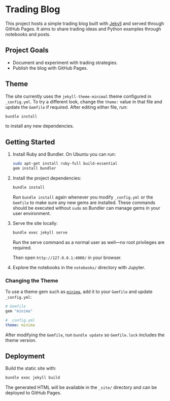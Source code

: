 # Trading Blog

This project hosts a simple trading blog built with [Jekyll](https://jekyllrb.com/) and served through GitHub Pages. It aims to share trading ideas and Python examples through notebooks and posts.

## Project Goals

- Document and experiment with trading strategies.
- Publish the blog with GitHub Pages.

## Theme

The site currently uses the `jekyll-theme-minimal` theme configured in
`_config.yml`. To try a different look, change the `theme:` value in that file
and update the `Gemfile` if required. After editing either file, run:

```bash
bundle install
```

to install any new dependencies.

## Getting Started

1. Install Ruby and Bundler. On Ubuntu you can run:

   ```bash
   sudo apt-get install ruby-full build-essential
   gem install bundler
   ```

2. Install the project dependencies:

   ```bash
   bundle install
   ```

   Run `bundle install` again whenever you modify `_config.yml` or the
   `Gemfile` to make sure any new gems are installed. These commands
   should be executed without `sudo` so Bundler can manage gems in your
   user environment.

3. Serve the site locally:


   ```bash
   bundle exec jekyll serve
   ```

   Run the serve command as a normal user as well—no root privileges are
   required.

   Then open `http://127.0.0.1:4000/` in your browser.

4. Explore the notebooks in the `notebooks/` directory with Jupyter.

### Changing the Theme

To use a theme gem such as [`minima`](https://github.com/jekyll/minima),
add it to your `Gemfile` and update `_config.yml`:

```ruby
# Gemfile
gem "minima"
```

```yaml
# _config.yml
theme: minima
```

After modifying the `Gemfile`, run `bundle update` so `Gemfile.lock`
includes the theme version.

## Deployment

Build the static site with:

```bash
bundle exec jekyll build
```

The generated HTML will be available in the `_site/` directory and can be deployed to GitHub Pages.
